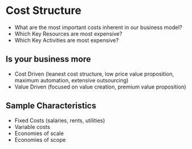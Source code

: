 # Cost Structure

- What are the most important costs inherent in our business model?
- Which Key Resources are most expensive?
- Which Key Activities are most expensive?


## Is your business more

- Cost Driven (leanest cost structure, low price value proposition, maximum automation, extensive outsourcing)
- Value Driven (focused on value creation, premium value proposition)


## Sample Characteristics

- Fixed Costs (salaries, rents, utilities)
- Variable costs
- Economies of scale
- Economies of scope
